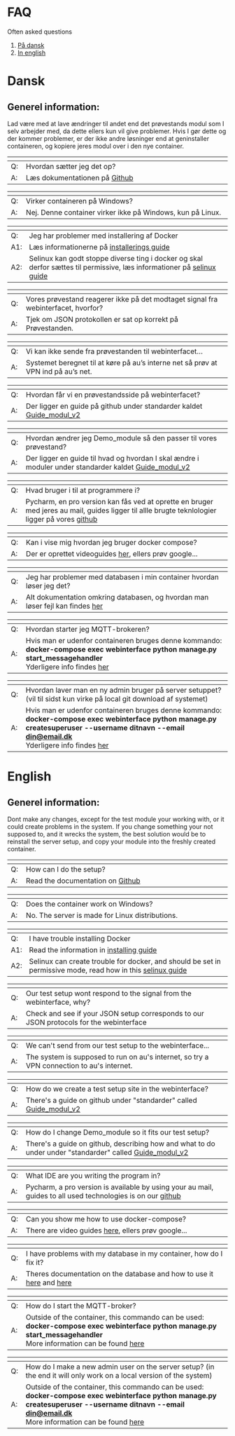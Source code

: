 # FAQ
Often asked questions

1. [På dansk](#Dansk)
2. [In english](#English)

# Dansk <a name="Dansk"></a>

## Generel information:
Lad være med at lave ændringer til andet end det prøvestands modul som I selv arbejder med, da dette ellers kun vil give problemer. Hvis I gør dette og der kommer problemer, er der ikke andre løsninger end at geninstaller containeren, og kopiere jeres modul over i den nye container.

|<img width=20/>|<img width=700/>
---------|---------
Q:|Hvordan sætter jeg det op?
A:|Læs dokumentationen på [Github](https://github.com/AUTeam2/standards/blob/master/Guide_modul_v2.pdf)


|<img width=20/>|<img width=700/>
---------|---------
Q:|Virker containeren på Windows?
A:|Nej. Denne container virker ikke på Windows, kun på Linux.


|<img width=20/>|<img width=700/>
---------|---------
Q:|Jeg har problemer med installering af Docker
A1:|Læs informationerne på [installerings guide](https://docs.docker.com/engine/install/)
A2:|Selinux kan godt stoppe diverse ting i docker og skal derfor sættes til permissive, læs informationer på [selinux guide](https://www.thegeekdiary.com/what-are-selinux-modes-and-how-to-set-them/)


|<img width=20/>|<img width=700/>
---------|---------
Q:|Vores prøvestand reagerer ikke på det modtaget signal fra webinterfacet, hvorfor?
A:|Tjek om JSON protokollen er sat op korrekt på Prøvestanden.


|<img width=20/>|<img width=700/>
---------|---------
Q:|Vi kan ikke sende fra prøvestanden til webinterfacet…
A:|Systemet beregnet til at køre på au’s interne net så prøv at VPN ind på au’s net.


|<img width=20/>|<img width=700/>
---------|---------
Q:|Hvordan får vi en prøvestandsside på webinterfacet?
A:|Der ligger en guide på github under standarder kaldet [Guide_modul_v2](https://github.com/AUTeam2/standards/blob/master/Guide_modul_v2.pdf)


|<img width=20/>|<img width=700/>
---------|---------
Q:|Hvordan ændrer jeg Demo_module så den passer til vores prøvestand?
A:|Der ligger en guide til hvad og hvordan I skal ændre i moduler under standarder kaldet [Guide_modul_v2](https://github.com/AUTeam2/standards/blob/master/Guide_modul_v2.pdf)


|<img width=20/>|<img width=700/>
---------|---------
Q:|Hvad bruger i til at programmere i?
A:|Pycharm, en pro version kan fås ved at oprette en bruger med jeres au mail, guides ligger til allle brugte teknlologier ligger på vores [github](https://github.com/AUTeam2/Guides-and-Tutorials)


|<img width=20/>|<img width=700/>
---------|---------
Q:|Kan i vise mig hvordan jeg bruger docker compose?
A:|Der er oprettet videoguides [her](https://github.com/AUTeam2/standards/blob/master/Videoguides.md), ellers prøv google...


|<img width=20/>|<img width=700/>
---------|---------
Q:|Jeg har problemer med databasen i min container hvordan løser jeg det?
A:|Alt dokumentation omkring databasen, og hvordan man løser fejl kan findes [her](https://github.com/AUTeam2/standards/blob/master/db-migrations.md)


|<img width=20/>|<img width=700/>
---------|---------
Q:|Hvordan starter jeg MQTT-brokeren?
A:|Hvis man er udenfor containeren bruges denne kommando:<br>**docker-compose exec webinterface python manage.py start_messagehandler**<br>Yderligere info findes [her](https://github.com/AUTeam2/server-setup/blob/master/README.md)


|<img width=20/>|<img width=700/>
---------|---------
Q:|Hvordan laver man en ny admin bruger på server setuppet? (vil til sidst kun virke på local git download af systemet)
A:|Hvis man er udenfor containeren bruges denne kommando:<br>**docker-compose exec webinterface python manage.py createsuperuser --username   ditnavn --email din@email.dk**<br>Yderligere info findes [her](https://github.com/AUTeam2/server-setup/blob/master/README.md)

# English <a name="English"></a>
## Generel information:
Dont make any changes, except for the test module your working with, or it could create problems in the system. If you change something your not supposed to, and it wrecks the system, the best solution would be to reinstall the server setup, and copy your module into the freshly created container. 

|<img width=20/>|<img width=700/>
---------|---------
Q:|How can I do the setup?
A:|Read the documentation on [Github](https://github.com/AUTeam2/standards/blob/master/Guide_modul_v2.pdf)


|<img width=20/>|<img width=700/>
---------|---------
Q:|Does the container work on Windows?
A:|No. The server is made for Linux distributions.


|<img width=20/>|<img width=700/>
---------|---------
Q:|I have trouble installing Docker
A1:|Read the information in [installing guide](https://docs.docker.com/engine/install/)
A2:|Selinux can create trouble for docker, and should be set in permissive mode, read how in this [selinux guide]((https://www.thegeekdiary.com/what-are-selinux-modes-and-how-to-set-them/))


|<img width=20/>|<img width=700/>
---------|---------
Q:|Our test setup wont respond to the signal from the webinterface, why?
A:|Check and see if your JSON setup corresponds to our JSON protocols for the webinterface 


|<img width=20/>|<img width=700/>
---------|---------
Q:|We can't send from our test setup to the webinterface...
A:|The system is supposed to run on au's internet, so try a VPN connection to au's internet.


|<img width=20/>|<img width=700/>
---------|---------
Q:|How do we create a test setup site in the webinterface?
A:|There's a guide on github under "standarder" called [Guide_modul_v2](https://github.com/AUTeam2/standards/blob/master/Guide_modul_v2.pdf)


|<img width=20/>|<img width=700/>
---------|---------
Q:|How do I change Demo_module so it fits our test setup?
A:|There's a guide on github, describing how and what to do under under "standarder" called [Guide_modul_v2](https://github.com/AUTeam2/standards/blob/master/Guide_modul_v2.pdf)


|<img width=20/>|<img width=700/>
---------|---------
Q:|What IDE are you writing the program in?
A:|Pycharm, a pro version is available by using your au mail, guides to all used technologies is on our [github](https://github.com/AUTeam2/Guides-and-Tutorials)


|<img width=20/>|<img width=700/>
---------|---------
Q:|Can you show me how to use docker-compose?
A:|There are video guides [here](https://github.com/AUTeam2/standards/blob/master/Videoguides.md), ellers prøv google...


|<img width=20/>|<img width=700/>
---------|---------
Q:|I have problems with my database in my container, how do I fix it?
A:|Theres documentation on the database and how to use it [here](https://github.com/AUTeam2/standards/blob/master/db-migrations.md) and [here](https://github.com/AUTeam2/standards/blob/master/anvendelse_af_databasen_i_webinterface.pdf)


|<img width=20/>|<img width=700/>
---------|---------
Q:|How do I start the MQTT-broker?
A:|Outside of the container, this commando can be used:<br>**docker-compose exec webinterface python manage.py start_messagehandler**<br>More information can be found [here](https://github.com/AUTeam2/server-setup/blob/master/README.md)


|<img width=20/>|<img width=700/>
---------|---------
Q:|How do I make a new admin user on the server setup? (in the end it will only work on a local version of the system)
A:|Outside of the container, this commando can be used:<br>**docker-compose exec webinterface python manage.py createsuperuser --username   ditnavn --email din@email.dk**<br>More information can be found [here](https://github.com/AUTeam2/server-setup/blob/master/README.md)
